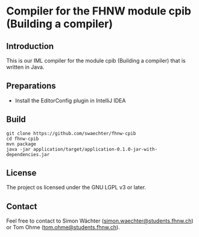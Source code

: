 # Compiler for the FHNW module cpib (Building a compiler)

## Introduction

This is our IML compiler for the module cpib (Building a compiler) that
is written in Java.

## Preparations

* Install the EditorConfig plugin in IntelliJ IDEA

## Build

    git clone https://github.com/swaechter/fhnw-cpib
    cd fhnw-cpib
    mvn package
    java -jar application/target/application-0.1.0-jar-with-dependencies.jar

## License

The project os licensed under the GNU LGPL v3 or later.

## Contact

Feel free to contact to Simon Wächter (simon.waechter@students.fhnw.ch)
or Tom Ohme (tom.ohme@students.fhnw.ch).
